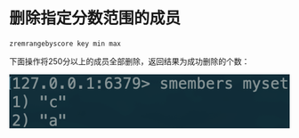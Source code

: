 # 删除指定分数范围的成员

```text
zremrangebyscore key min max
```

下面操作将250分以上的成员全部删除，返回结果为成功删除的个数：

![](../../.gitbook/assets/image%20%2881%29.png)

